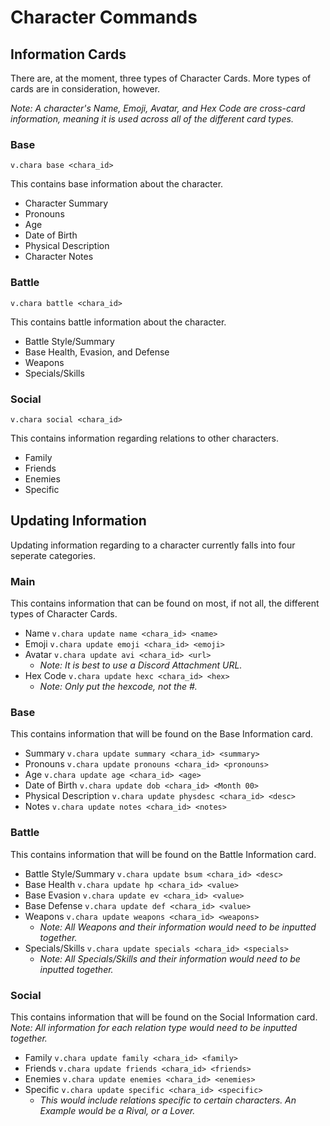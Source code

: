# Character Commands

## Information Cards

There are, at the moment, three types of Character Cards. More types of cards are in consideration, however.

*Note: A character's Name, Emoji, Avatar, and Hex Code are cross-card information, meaning it is used across all of the different card types.*

### Base
`v.chara base <chara_id>`

This contains base information about the character.
- Character Summary
- Pronouns
- Age
- Date of Birth
- Physical Description
- Character Notes

### Battle
`v.chara battle <chara_id>`

This contains battle information about the character.
- Battle Style/Summary
- Base Health, Evasion, and Defense
- Weapons
- Specials/Skills

### Social
`v.chara social <chara_id>`

This contains information regarding relations to other characters.
- Family
- Friends
- Enemies
- Specific

## Updating Information

Updating information regarding to a character currently falls into four seperate categories.

### Main

This contains information that can be found on most, if not all, the different types of Character Cards.
- Name `v.chara update name <chara_id> <name>`
- Emoji `v.chara update emoji <chara_id> <emoji>`
- Avatar `v.chara update avi <chara_id> <url>`
    - *Note: It is best to use a Discord Attachment URL.*
- Hex Code `v.chara update hexc <chara_id> <hex>`
    - *Note: Only put the hexcode, not the #.*

### Base

This contains information that will be found on the Base Information card.
- Summary `v.chara update summary <chara_id> <summary>`
- Pronouns `v.chara update pronouns <chara_id> <pronouns>`
- Age `v.chara update age <chara_id> <age>`
- Date of Birth `v.chara update dob <chara_id> <Month 00>`
- Physical Description `v.chara update physdesc <chara_id> <desc>`
- Notes `v.chara update notes <chara_id> <notes>`

### Battle

This contains information that will be found on the Battle Information card.
- Battle Style/Summary `v.chara update bsum <chara_id> <desc>`
- Base Health `v.chara update hp <chara_id> <value>`
- Base Evasion `v.chara update ev <chara_id> <value>`
- Base Defense `v.chara update def <chara_id> <value>`
- Weapons `v.chara update weapons <chara_id> <weapons>`
    - *Note: All Weapons and their information would need to be inputted together.*
- Specials/Skills `v.chara update specials <chara_id> <specials>`
    - *Note: All Specials/Skills and their information would need to be inputted together.*

### Social

This contains information that will be found on the Social Information card.
    *Note: All information for each relation type would need to be inputted together.*
- Family `v.chara update family <chara_id> <family>`
- Friends `v.chara update friends <chara_id> <friends>`
- Enemies `v.chara update enemies <chara_id> <enemies>`
- Specific `v.chara update specific <chara_id> <specific>`
    - *This would include relations specific to certain characters. An Example would be a Rival, or a Lover.*